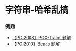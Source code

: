 # 字符串-哈希乱搞

### 例题
- [【POI2008】POC-Trains 题解](https://EbolaEmperor.github.io/article/solutions/POI2008_POC-Trains)
- [【POI2010】Beads 题解](https://EbolaEmperor.github.io/article/solutions/POI2010_Beads)
